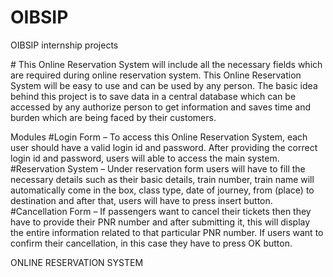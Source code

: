 # OIBSIP
<p>OIBSIP internship projects</p>
#
This Online Reservation System will include all the necessary fields which are required during
online reservation system. This Online Reservation System will be easy to use and can be used by
any person. The basic idea behind this project is to save data in a central database which can be
accessed by any authorize person to get information and saves time and burden which are being
faced by their customers.

 Modules
#Login Form – 
To access this Online Reservation System, each user should have a valid login id and
password. After providing the correct login id and password, users will able to access the main
system.
#Reservation System –
Under reservation form users will have to fill the necessary details such as
their basic details, train number, train name will automatically come in the box, class type, date of
journey, from (place) to destination and after that, users will have to press insert button.
#Cancellation Form – 
If passengers want to cancel their tickets then they have to provide their
PNR number and after submitting it, this will display the entire information related to that
particular PNR number. If users want to confirm their cancellation, in this case they have to press
OK button.









ONLINE RESERVATION SYSTEM



